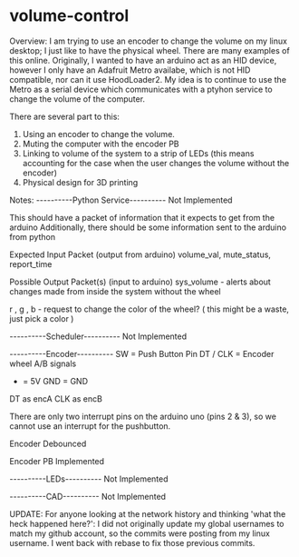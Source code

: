 # volume-control

Overview:
I am trying to use an encoder to change the volume on my linux desktop; I just like to have the physical wheel. There are many examples 
of this online. Originally, I wanted to have an arduino act as an HID device, however I only have an Adafruit Metro availabe, which is not HID 
compatible, nor can it use HoodLoader2. My idea is to continue to use the Metro as a serial device which communicates with a ptyhon service to change
the volume of the computer.

There are several part to this:
1) Using an encoder to change the volume. 
2) Muting the computer with the encoder PB
3) Linking to volume of the system to a strip of LEDs (this means accounting for the case when the user changes the volume without the encoder)
4) Physical design for 3D printing

Notes:
----------Python Service----------
Not Implemented

This should have a packet of information that it expects to get from the arduino
Additionally, there should be some information sent to the arduino from python

Expected Input Packet (output from arduino)
volume_val, mute_status, report_time

Possible Output Packet(s) (input to arduino)
sys_volume - alerts about changes made from inside the system without the wheel

r , g , b  - request to change the color of the wheel? ( this might be a waste, just pick a color )


----------Scheduler----------
Not Implemented

----------Encoder----------
SW = Push Button Pin
DT / CLK = Encoder wheel A/B signals
+ = 5V
GND = GND

DT as encA
CLK as encB

There are only two interrupt pins on the arduino uno (pins 2 & 3), so we cannot use an interrupt for the pushbutton.

Encoder Debounced

Encoder PB Implemented

----------LEDs----------
Not Implemented


----------CAD----------
Not Implemented


UPDATE:
For anyone looking at the network history and thinking 'what the heck happened here?': I
did not originally update my global usernames to match my github account, so the commits
were posting from my linux username. I went back with rebase to fix those previous commits.


